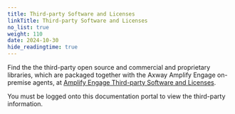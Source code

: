```yaml
---
title: Third-party Software and Licenses
linkTitle: Third-party Software and Licenses
no_list: true
weight: 110
date: 2024-10-30
hide_readingtime: true
---
```


Find the the third-party open source and commercial and proprietary libraries, which are packaged together with the Axway Amplify Engage on-premise agents, at [Amplify Engage Third-party Software and Licenses](marketplace_third_party_licenses).

You must be logged onto this documentation portal to view the third-party information.
